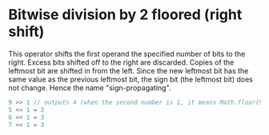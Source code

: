 # Bitwise division by 2 floored (right shift)

This operator shifts the first operand the specified number of bits to the right. Excess bits shifted off to the right are discarded. Copies of the leftmost bit are shifted in from the left. Since the new leftmost bit has the same value as the previous leftmost bit, the sign bit (the leftmost bit) does not change. Hence the name "sign-propagating".

```js
9 >> 1 // outputs 4 (when the second number is 1, it means Math.floor(9 / 2))
5 << 1 = 2
6 << 1 = 3
7 << 1 = 3
```
